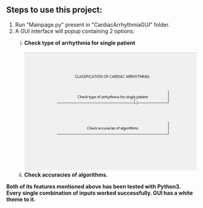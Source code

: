 <h2>Steps to use this project:</h2>
<ol>
	<li>Run "Mainpage.py" present in "CardiacArrhythmiaGUI" folder.</li>
	<li>A GUI interface will popup containing 2 options:</li>
		<ol type="i">
		<li><b>Check type of arrhythmia for single patient</b></li><br>
		<img src="https://github.com/PollenJain/Classification-Of-Cardiac-Arrhythmia/blob/CardiacArrhythmiaGUI/Resources/loading_data_for_single_patient.gif"/><br>
			<li><b>Check accuracies of algorithms.</b></li>
		</ol>
</ol>
<b>Both of its features mentioned above has been tested with Python3. Every single combination of inputs worked successfully. GUI has a white theme to it.</b>